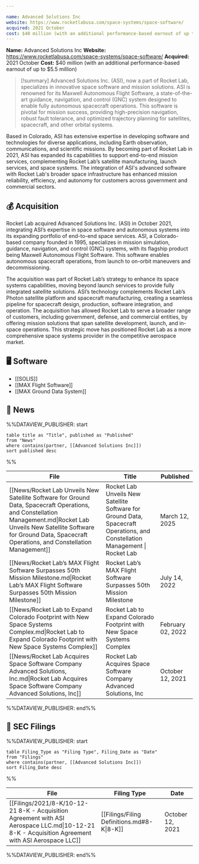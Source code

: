 ```yaml
---

name: Advanced Solutions Inc
website: https://www.rocketlabusa.com/space-systems/space-software/
acquired: 2021 October
cost: $40 million (with an additional performance-based earnout of up to $5.5 million)
---
```


**Name:** Advanced Solutions Inc
**Website:** https://www.rocketlabusa.com/space-systems/space-software/
**Acquired:** 2021 October
**Cost:** $40 million (with an additional performance-based earnout of up to $5.5 million)

>[!summary]
>Advanced Solutions Inc. (ASI), now a part of Rocket Lab, specializes in innovative space software and mission solutions. ASI is renowned for its Maxwell Autonomous Flight Software, a state-of-the-art guidance, navigation, and control (GNC) system designed to enable fully autonomous spacecraft operations. This software is pivotal for mission success, providing high-precision navigation, robust fault tolerance, and optimized trajectory planning for satellites, spacecraft, and other orbital systems.
>
Based in Colorado, ASI has extensive expertise in developing software and technologies for diverse applications, including Earth observation, communications, and scientific missions. By becoming part of Rocket Lab in 2021, ASI has expanded its capabilities to support end-to-end mission services, complementing Rocket Lab’s satellite manufacturing, launch services, and space systems. The integration of ASI's advanced software with Rocket Lab's broader space infrastructure has enhanced mission reliability, efficiency, and autonomy for customers across government and commercial sectors.

## 💰 Acquisition

Rocket Lab acquired Advanced Solutions Inc. (ASI) in October 2021, integrating ASI’s expertise in space software and autonomous systems into its expanding portfolio of end-to-end space services. ASI, a Colorado-based company founded in 1995, specializes in mission simulation, guidance, navigation, and control (GNC) systems, with its flagship product being Maxwell Autonomous Flight Software. This software enables autonomous spacecraft operations, from launch to on-orbit maneuvers and decommissioning.

The acquisition was part of Rocket Lab’s strategy to enhance its space systems capabilities, moving beyond launch services to provide fully integrated satellite solutions. ASI’s technology complements Rocket Lab’s Photon satellite platform and spacecraft manufacturing, creating a seamless pipeline for spacecraft design, production, software integration, and operation. The acquisition has allowed Rocket Lab to serve a broader range of customers, including government, defense, and commercial entities, by offering mission solutions that span satellite development, launch, and in-space operations. This strategic move has positioned Rocket Lab as a more comprehensive space systems provider in the competitive aerospace market.

## 🖥️ Software 

- [[SOLIS]]
- [[MAX Flight Software]]
- [[MAX Ground Data System]]

## 📰 News
%%DATAVIEW_PUBLISHER: start
```
table title as "Title", published as "Published"
from "News"
where contains(partner, [[Advanced Solutions Inc]])
sort published desc
```
%%

| File                                                                                                                                                                                                                                       | Title                                                                                                                        | Published         |
| ------------------------------------------------------------------------------------------------------------------------------------------------------------------------------------------------------------------------------------------ | ---------------------------------------------------------------------------------------------------------------------------- | ----------------- |
| [[News/Rocket Lab Unveils New Satellite Software for Ground Data, Spacecraft Operations, and Constellation Management.md\|Rocket Lab Unveils New Satellite Software for Ground Data, Spacecraft Operations, and Constellation Management]] | Rocket Lab Unveils New Satellite Software for Ground Data, Spacecraft Operations, and Constellation Management \| Rocket Lab | March 12, 2025    |
| [[News/Rocket Lab’s MAX Flight Software Surpasses 50th Mission Milestone.md\|Rocket Lab’s MAX Flight Software Surpasses 50th Mission Milestone]]                                                                                           | Rocket Lab’s MAX Flight Software Surpasses 50th Mission Milestone                                                            | July 14, 2022     |
| [[News/Rocket Lab to Expand Colorado Footprint with New Space Systems Complex.md\|Rocket Lab to Expand Colorado Footprint with New Space Systems Complex]]                                                                                 | Rocket Lab to Expand Colorado Footprint with New Space Systems Complex                                                       | February 02, 2022 |
| [[News/Rocket Lab Acquires Space Software Company Advanced Solutions, Inc.md\|Rocket Lab Acquires Space Software Company Advanced Solutions, Inc]]                                                                                         | Rocket Lab Acquires Space Software Company Advanced Solutions, Inc                                                           | October 12, 2021  |

%%DATAVIEW_PUBLISHER: end%%
## 💼 **SEC** Filings
%%DATAVIEW_PUBLISHER: start
```
table Filing_Type as "Filing Type", Filing_Date as "Date"
from "Filings"
where contains(partner, [[Advanced Solutions Inc]])
sort Filing_Date desc

```
%%

| File                                                                                                                                             | Filing Type                                | Date             |
| ------------------------------------------------------------------------------------------------------------------------------------------------ | ------------------------------------------ | ---------------- |
| [[Filings/2021/8-K/10-12-21 8-K - Acquisition Agreement with ASI Aerospace LLC.md\|10-12-21 8-K - Acquisition Agreement with ASI Aerospace LLC]] | [[Filings/Filing Definitions.md#8-K\|8-K]] | October 12, 2021 |

%%DATAVIEW_PUBLISHER: end%%